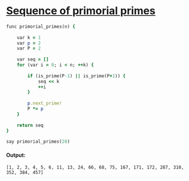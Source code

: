 [1]: http://rosettacode.org/wiki/Sequence_of_primorial_primes

# [Sequence of primorial primes][1]

```ruby
func primorial_primes(n) {
 
    var k = 1
    var p = 2
    var P = 2
 
    var seq = []
    for (var i = 0; i < n; ++k) {
 
        if (is_prime(P-1) || is_prime(P+1)) {
            seq << k
            ++i
        }
 
        p.next_prime!
        P *= p
    }
 
    return seq
}
 
say primorial_primes(20)
```

#### Output:
```
[1, 2, 3, 4, 5, 6, 11, 13, 24, 66, 68, 75, 167, 171, 172, 287, 310, 352, 384, 457]
```